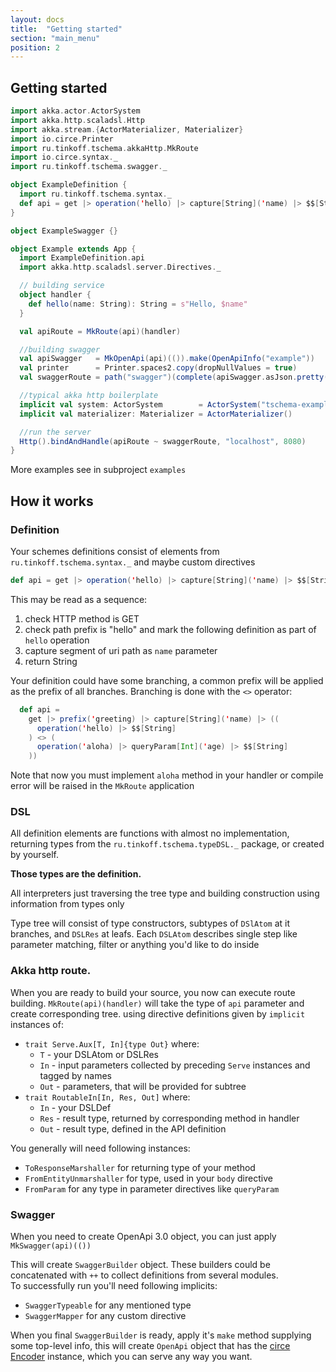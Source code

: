 ```yaml
---
layout: docs
title:  "Getting started"
section: "main_menu"
position: 2
---
```


## Getting started

```scala
import akka.actor.ActorSystem
import akka.http.scaladsl.Http
import akka.stream.{ActorMaterializer, Materializer}
import io.circe.Printer
import ru.tinkoff.tschema.akkaHttp.MkRoute
import io.circe.syntax._
import ru.tinkoff.tschema.swagger._

object ExampleDefinition {
  import ru.tinkoff.tschema.syntax._
  def api = get |> operation('hello) |> capture[String]('name) |> $$[String]
}

object ExampleSwagger {}

object Example extends App {
  import ExampleDefinition.api
  import akka.http.scaladsl.server.Directives._

  // building service
  object handler {
    def hello(name: String): String = s"Hello, $name"
  }

  val apiRoute = MkRoute(api)(handler)

  //building swagger
  val apiSwagger   = MkOpenApi(api)(()).make(OpenApiInfo("example"))
  val printer      = Printer.spaces2.copy(dropNullValues = true)
  val swaggerRoute = path("swagger")(complete(apiSwagger.asJson.pretty(printer)))

  //typical akka http boilerplate
  implicit val system: ActorSystem        = ActorSystem("tschema-example")
  implicit val materializer: Materializer = ActorMaterializer()

  //run the server
  Http().bindAndHandle(apiRoute ~ swaggerRoute, "localhost", 8080)
}
```

More examples see in subproject `examples`

## How it works

### Definition
Your schemes definitions consist of elements from `ru.tinkoff.tschema.syntax._` and maybe custom directives

```scala
def api = get |> operation('hello) |> capture[String]('name) |> $$[String]
```

This may be read as a sequence:
1. check HTTP method is GET
2. check path prefix is "hello" and mark the following definition as part of `hello` operation
3. capture segment of uri path as `name` parameter
4. return String

Your definition could have some branching, a common prefix will be applied as the prefix of all branches.
Branching is done with the `<>` operator:
```scala
  def api =
    get |> prefix('greeting) |> capture[String]('name) |> ((
      operation('hello) |> $$[String]
    ) <> (
      operation('aloha) |> queryParam[Int]('age) |> $$[String]
    ))
```


Note that now you must implement `aloha` method in your handler
or compile error will be raised in the `MkRoute` application
### DSL
All definition elements are functions with almost no implementation, returning types from the
`ru.tinkoff.tschema.typeDSL._` package, or created by yourself.

**Those types are the definition.**

All interpreters just traversing the tree type and building construction using information from types only

Type tree will consist of type constructors, subtypes of `DSlAtom` at it branches, and `DSLRes` at leafs.
Each `DSLAtom` describes single step like parameter matching, filter or anything you'd like to do inside

### Akka http route.
When you are ready to build your source, you now can execute route building.
`MkRoute(api)(handler)` will take the type of `api` parameter and create corresponding tree.
using directive definitions given by `implicit` instances of:
 * `trait Serve.Aux[T, In]{type Out}`  where:
    *  `T` - your DSLAtom or DSLRes
    * `In` - input parameters collected by preceding `Serve` instances and tagged by names
    * `Out` - parameters, that will be provided for subtree
 * `trait RoutableIn[In, Res, Out]`  where:
    *  `In` - your DSLDef
    *  `Res` - result type, returned by corresponding method in handler
    *  `Out` - result type, defined in the API definition

You generally will need following instances:
* `ToResponseMarshaller` for returning type of your method
* `FromEntityUnmarshaller` for type, used in your `body` directive
* `FromParam` for any type in parameter directives like `queryParam`

### Swagger
When you need to create OpenApi 3.0 object, you can just apply `MkSwagger(api)(())`

This will create `SwaggerBuilder` object.
These builders could be concatenated with `++` to collect definitions from several modules.  
To successfully run you'll need following implicits:
* `SwaggerTypeable` for any mentioned type
* `SwaggerMapper` for any custom directive

When you final `SwaggerBuilder` is ready, apply it's `make` method supplying some top-level info,
this will create `OpenApi` object that has the [circe Encoder] instance, which you can serve any way you want.


[akka-http Routes]: https://doc.akka.io/docs/akka-http/current/routing-dsl/overview.html
[open-api-3.0]: https://swagger.io/specification/
[haskell-servant]: http://haskell-servant.readthedocs.io/en/stable/
[circe Encoder]: https://circe.github.io/circe/codec.html
[maven search]: https://search.maven.org/#search%7Cga%7C1%7Ca%3A%22typed-schema_2.12%22
[maven badge]: https://img.shields.io/maven-central/v/ru.tinkoff/typed-schema_2.12.svg
